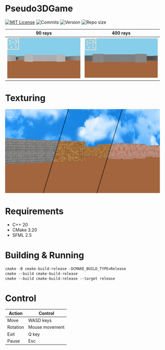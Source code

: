 # Pseudo3DGame

[![MIT License](https://img.shields.io/badge/license-MIT-blue.svg?style=flat)](http://choosealicense.com/licenses/mit/)
![Commits](https://img.shields.io/github/last-commit/TyPaporotnyk/Pseudo3dGame)
![Version](https://img.shields.io/badge/C++-Solutions-blue.svg?style=flat&logo=c%2B%2B)
![Repo size](https://img.shields.io/github/repo-size/TyPaporotnyk/Pseudo3dGame)


| 90 rays                        | 400 rays                        |
| -------------------------------|---------------------------------|
| <img src="docs/90rays.png"/>  |  <img src="docs/400rays.png"/>  |

# Texturing

<img src="docs/texturing.png" width="auto"/>

# Requirements
* C++ 20
* CMake 3.20
* SFML 2.5

# Building & Running
```
cmake -B cmake-build-release -DCMAKE_BUILD_TYPE=Release
cmake --build cmake-build-release
cmake --build cmake-build-release --target release
```

# Control
| Action               | Control         |
| ---------------------|-----------------|
| Move                 | WASD keys       |
| Rotation             | Mouse movement  |
| Exit                 | Q key           |
| Pause                | Esc             |
